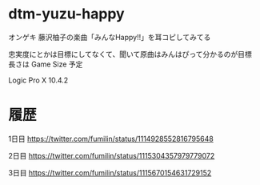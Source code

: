 # dtm-yuzu-happy

オンゲキ 藤沢柚子の楽曲「みんなHappy!!」を耳コピしてみてる

忠実度にとかは目標にしてなくて、聞いて原曲はみんはぴって分かるのが目標
長さは Game Size 予定

Logic Pro X 10.4.2

# 履歴

1日目
https://twitter.com/fumilin/status/1114928552816795648

2日目
https://twitter.com/fumilin/status/1115304357979779072

3日目
https://twitter.com/fumilin/status/1115670154631729152
